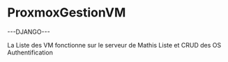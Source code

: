 # ProxmoxGestionVM

---DJANGO---

La Liste des VM fonctionne sur le serveur de Mathis
Liste et CRUD des OS 
Authentification
